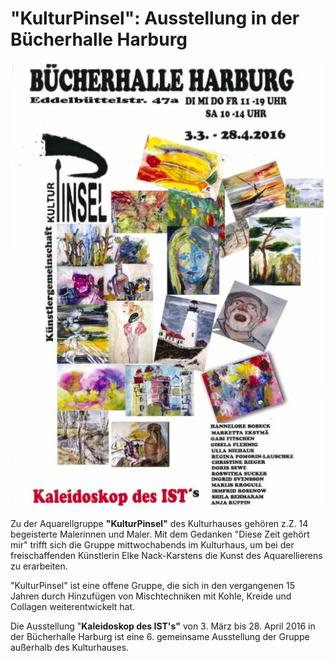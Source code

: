 # "KulturPinsel": Ausstellung in der Bücherhalle Harburg

![](/img/wsb_519x730_Plaka_rdz.jpg)

Zu der Aquarellgruppe **"KulturPinsel"** des Kulturhauses gehören z.Z.
14 begeisterte Malerinnen und Maler. Mit dem Gedanken "Diese Zeit gehört
mir" trifft sich die Gruppe mittwochabends im Kulturhaus, um bei der
freischaffenden Künstlerin Elke Nack-Karstens die Kunst des
Aquarellierens zu erarbeiten.

"KulturPinsel" ist eine offene Gruppe, die sich in den vergangenen 15
Jahren durch Hinzufügen von Mischtechniken mit Kohle, Kreide und
Collagen weiterentwickelt hat.

Die Ausstellung "**Kaleidoskop des IST's"** von 3. März bis 28. April
2016 in der Bücherhalle Harburg ist eine 6. gemeinsame Ausstellung der
Gruppe außerhalb des Kulturhauses.

